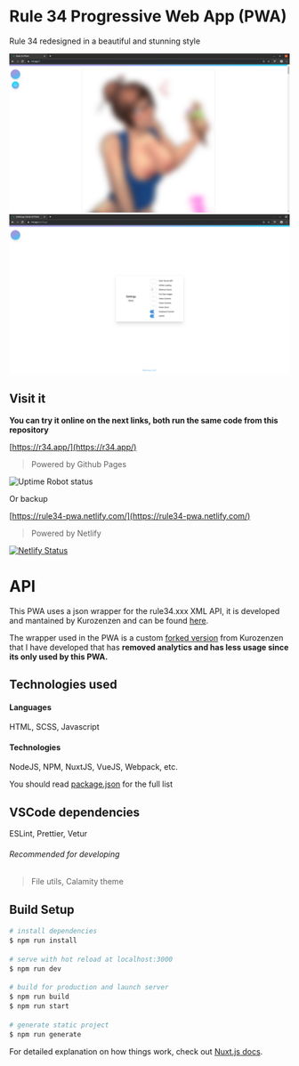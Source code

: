 # Rule 34 Progressive Web App (PWA)

Rule 34 redesigned in a beautiful and stunning style

![Dashboard Preview](.github/images/dashboard.png)
![Settings Preview](.github/images/settings.png)

## Visit it

**You can try it online on the next links, both run the same code from this repository**

[https://r34.app/](https://r34.app/)
> Powered by Github Pages

![Uptime Robot status](https://img.shields.io/uptimerobot/status/m783780173-8cc12bab199ae89671203f69?style=for-the-badge)

Or backup

[https://rule34-pwa.netlify.com/](https://rule34-pwa.netlify.com/)
> Powered by Netlify

[![Netlify Status](https://api.netlify.com/api/v1/badges/703629e2-193f-4bb0-9349-f02a22d50ed1/deploy-status)](https://app.netlify.com/sites/rule34-pwa/deploys)

# API

This PWA uses a json wrapper for the rule34.xxx XML API, it is developed and mantained by Kurozenzen and can be found [here](https://github.com/kurozenzen/r34-json-api).

The wrapper used in the PWA is a custom [forked version](https://github.com/VoidlessSeven7/Rule-34-PWA-API) from Kurozenzen that I have developed that has **removed analytics and has less usage since its only used by this PWA.**

## Technologies used

#### Languages 
HTML, SCSS, Javascript

#### Technologies
NodeJS, NPM, NuxtJS, VueJS, Webpack, etc.

You should read [package.json](package.json) for the full list

## VSCode dependencies
ESLint, Prettier, Vetur

###### Recommended for developing
> File utils, Calamity theme

## Build Setup

``` bash
# install dependencies
$ npm run install

# serve with hot reload at localhost:3000
$ npm run dev

# build for production and launch server
$ npm run build
$ npm run start

# generate static project
$ npm run generate
```

For detailed explanation on how things work, check out [Nuxt.js docs](https://nuxtjs.org).
